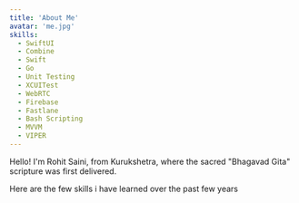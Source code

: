 ```yaml
---
title: 'About Me'
avatar: 'me.jpg'
skills:
  - SwiftUI
  - Combine
  - Swift
  - Go
  - Unit Testing
  - XCUITest
  - WebRTC
  - Firebase 
  - Fastlane
  - Bash Scripting
  - MVVM
  - VIPER
---
```


Hello! I'm Rohit Saini, from Kurukshetra, where the sacred "Bhagavad Gita" scripture was first delivered. 

Here are the few skills i have learned over the past few years 
